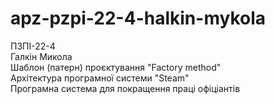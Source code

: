 # apz-pzpi-22-4-halkin-mykola  
ПЗПІ-22-4  
Галкін Микола  
Шаблон (патерн) проєктування "Factory method"  
Архітектура програмної системи "Steam"  
Програмна система для покращення праці офіціантів
